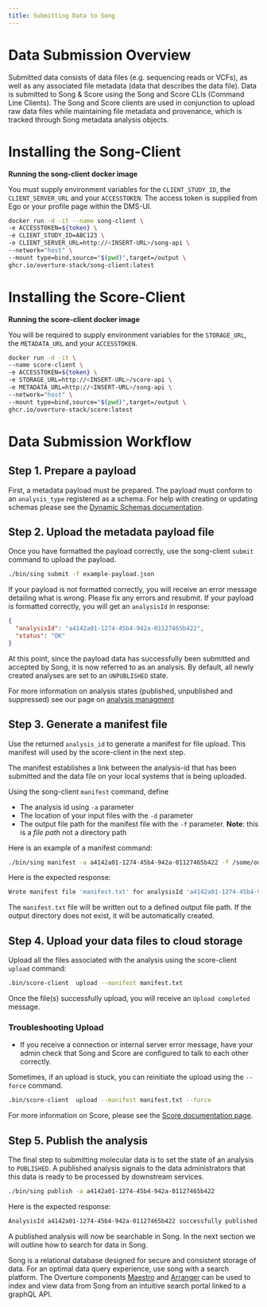 ```yaml
---
title: Submitting Data to Song
---
```


# Data Submission Overview

Submitted data consists of data files (e.g. sequencing reads or VCFs), as well as any associated file metadata (data that describes the data file). Data is submitted to Song & Score using the Song and Score CLIs (Command Line Clients). The Song and Score clients are used in conjunction to upload raw data files while maintaining file metadata and provenance, which is tracked through Song metadata analysis objects. 

# Installing the Song-Client

**Running the song-client docker image** 

You must supply environment variables for the `CLIENT_STUDY_ID`, the `CLIENT_SERVER_URL` and your `ACCESSTOKEN`. The access token is supplied from Ego or your profile page within the DMS-UI.

```bash
docker run -d -it --name song-client \
-e ACCESSTOKEN=${token} \
-e CLIENT_STUDY_ID=ABC123 \
-e CLIENT_SERVER_URL=http://<INSERT-URL>/song-api \
--network="host" \
--mount type=bind,source="$(pwd)",target=/output \
ghcr.io/overture-stack/song-client:latest
```


# Installing the Score-Client

**Running the score-client docker image** 

You will be required to supply environment variables for the `STORAGE_URL`, the `METADATA_URL` and your `ACCESSTOKEN`.

```bash
docker run -d -it \
--name score-client \
-e ACCESSTOKEN=${token} \
-e STORAGE_URL=http://<INSERT-URL>/score-api \
-e METADATA_URL=http://<INSERT-URL>/song-api \
--network="host" \
--mount type=bind,source="$(pwd)",target=/output \
ghcr.io/overture-stack/score:latest
```

# Data Submission Workflow 

## Step 1. Prepare a payload

First, a metadata payload must be prepared. The payload must conform to an `analysis_type` registered as a schema.  For help with creating or updating schemas please see the <a href="/documentation/song/user-guide/schema" target="_blank" rel="noopener noreferrer">Dynamic Schemas documentation</a>.
 
## Step 2. Upload the metadata payload file

Once you have formatted the payload correctly, use the song-client `submit` command to upload the payload.

```bash 
./bin/sing submit -f example-payload.json
```

If your payload is not formatted correctly, you will receive an error message detailing what is wrong. Please fix any errors and resubmit. If your payload is formatted correctly, you will get an `analysisId` in response:

```json
{
  "analysisId": "a4142a01-1274-45b4-942a-01127465b422",
  "status": "OK"
}
```

At this point, since the payload data has successfully been submitted and accepted by Song, it is now referred to as an analysis. By default, all newly created analyses are set to an `UNPUBLISHED` state.

<Warning>For more information on analysis states (published, unpublished and suppressed) see our page on [analysis managment](/documentation/song/admin/analysismanagement/)</Warning>

## Step 3. Generate a manifest file

Use the returned `analysis_id` to generate a manifest for file upload. This manifest will used by the score-client in the next step. 

The manifest establishes a link between the analysis-id that has been submitted and the data file on your local systems that is being uploaded. 

Using the song-client `manifest` command, define

- The analysis id using `-a` parameter
- The location of your input files with the `-d` parameter
- The output file path for the manifest file with the `-f` parameter. **Note**: this is a *file path* not a directory path

Here is an example of a manifest command:

```bash
./bin/sing manifest -a a4142a01-1274-45b4-942a-01127465b422 -f /some/output/dir/manifest.txt  -d /submitting/file/directory
```

Here is the expected response:

```bash
Wrote manifest file 'manifest.txt' for analysisId 'a4142a01-1274-45b4-942a-01127465b422'
```

The `manifest.txt` file will be written out to a defined output file path. If the output directory does not exist, it will be automatically created.

## Step 4. Upload your data files to cloud storage

Upload all the files associated with the analysis using the score-client `upload` command:

```bash
.bin/score-client  upload --manifest manifest.txt
```

Once the file(s) successfully upload, you will receive an `Upload completed` message.

### Troubleshooting Upload 

- If you receive a connection or internal server error message, have your admin check that Song and Score are configured to talk to each other correctly. 

Sometimes, if an upload is stuck, you can reinitiate the upload using the `--force` command. 

```bash
.bin/score-client  upload --manifest manifest.txt --force 
```
For more information on Score, please see the <a href="/documentation/score" target="_blank" rel="noopener noreferrer">Score documentation page</a>.

## Step 5. Publish the analysis

The final step to submitting molecular data is to set the state of an analysis to `PUBLISHED`. A published analysis signals to the data administrators that this data is ready to be processed by downstream services.

```bash
./bin/sing publish -a a4142a01-1274-45b4-942a-01127465b422
```

Here is the expected response:

```bash
AnalysisId a4142a01-1274-45b4-942a-01127465b422 successfully published
```

A published analysis will now be searchable in Song. In the next section we will outline how to search for data in Song.

<Note title="Integration Tips">Song is a relational database designed for secure and consistent storage of data.  For an optimal data query experience, use song with a search platform.  The Overture components [Maestro](/documentation/maestro) and [Arranger](/documentation/arranger) can be used to index and view data from Song from an intuitive search portal linked to a graphQL API.</Note>
